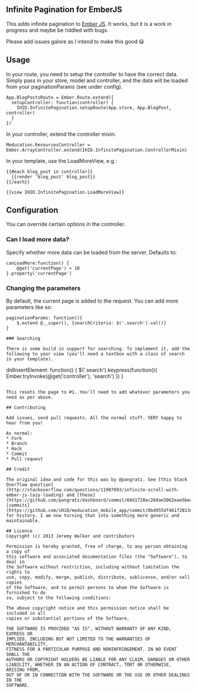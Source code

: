 Infinite Pagination for EmberJS
-----

This adds infinite pagination to [Ember JS](http://emberjs.com/). It works, but it is a work in progress and maybe be riddled with bugs.

Please add issues galore as I intend to make this good :smiley:

## Usage

In your route, you need to setup the controller to have the correct data. Simply pass in your store, model and controller, and the data will be loaded from your paginationParams (see under config).
```
App.BlogPostsRoute = Ember.Route.extend({
  setupController: function(controller) {
    IHID.InfinitePagination.setupRoute(App.store, App.BlogPost, controller)
  }
})
```
      
In your controller, extend the controller mixin:
```
Meducation.ResourcesController = Ember.ArrayController.extend(IHID.InfinitePagination.ControllerMixin)
```
      
In your template, use the LoadMoreView, e.g.:

```
{{#each blog_post in controller}}
  {{render 'blog_post' blog_post}}
{{/each}}

{{view IHID.InfinitePagination.LoadMoreView}}
```

## Configuration

You can override certain options in the controller.

### Can I load more data?

Specify whether more data can be loaded from the server. Defaults to:

```
canLoadMore:function() {
    @get('currentPage') < 10
}.property('currentPage')
```

### Changing the parameters

By default, the current page is added to the request. You can add more parameters like so:
```
paginationParams: function(){
    $.extend @._super(), {searchCriteria: $('.search').val()}
}

### Searching

There is some build in support for searching. To implement it, add the following to your view (you'll need a textbox with a class of search in your template).

```
didInsertElement: function() {
    $('.search').keypress(function(){
      Ember.tryInvoke(@get('controller'), 'search')
    })
}
```

This resets the page to #1. You'll need to add whatever parameters you need as per above.

## Contributing

Add issues, send pull requests. All the normal stuff. VERY happy to hear from you!

As normal:
* Fork
* Branch
* Hack
* Commit
* Pull request

## Credit

The original idea and code for this was by @pangratz. See [this Stack Overflow question](http://stackoverflow.com/questions/11907093/infinite-scroll-with-ember-js-lazy-loading) and [these](https://github.com/pangratz/dashboard/commit/68d1728ec26dae5062eae5be43d61083cfc34f14) [commits](https://github.com/iHiD/meducation_mobile_app/commit/8bd955df461f2813de643cc47b9d8e032b1cec9c) for history. I am now turning that into something more generic and maintainable.

## Licence
Copyright (c) 2013 Jeremy Walker and contributors

Permission is hereby granted, free of charge, to any person obtaining a copy of
this software and associated documentation files (the "Software"), to deal in
the Software without restriction, including without limitation the rights to
use, copy, modify, merge, publish, distribute, sublicense, and/or sell copies
of the Software, and to permit persons to whom the Software is furnished to do
so, subject to the following conditions:

The above copyright notice and this permission notice shall be included in all
copies or substantial portions of the Software.

THE SOFTWARE IS PROVIDED "AS IS", WITHOUT WARRANTY OF ANY KIND, EXPRESS OR
IMPLIED, INCLUDING BUT NOT LIMITED TO THE WARRANTIES OF MERCHANTABILITY,
FITNESS FOR A PARTICULAR PURPOSE AND NONINFRINGEMENT. IN NO EVENT SHALL THE
AUTHORS OR COPYRIGHT HOLDERS BE LIABLE FOR ANY CLAIM, DAMAGES OR OTHER
LIABILITY, WHETHER IN AN ACTION OF CONTRACT, TORT OR OTHERWISE, ARISING FROM,
OUT OF OR IN CONNECTION WITH THE SOFTWARE OR THE USE OR OTHER DEALINGS IN THE
SOFTWARE.